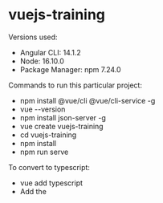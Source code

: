 # vuejs-training

Versions used:

- Angular CLI: 14.1.2
- Node: 16.10.0
- Package Manager: npm 7.24.0

Commands to run this particular project:

- npm install @vue/cli @vue/cli-service -g
- vue --version
- npm install json-server -g
- vue create vuejs-training
- cd vuejs-training
- npm install
- npm run serve

To convert to typescript:

- vue add typescript
- Add the <template> content from JS version to TS version in App.vue file.

## Project setup

```
npm install
```

### Compiles and hot-reloads for development

```
npm run serve
```

### Compiles and minifies for production

```
npm run build
```

### Lints and fixes files

```
npm run lint
```

### Customize configuration

See [Configuration Reference](https://cli.vuejs.org/config/).
